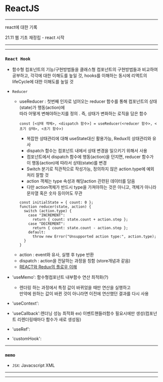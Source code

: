 # ReactJS

***

  react에 대한 기록

  21.11 웹 기초 재정립 - react 시작

***
---------------------------------------
### `React Hook`
  - 함수형 컴포넌트의 기능/구현방법들을 클래스형 컴포넌트의 구현방법들과 비교하여 공부하고, 
    각각에 대한 이해도를 높일 것, hooks를 이해하는 동시에 리액트의 lifeCycle에 대한 이해도를 높일 것
- `Reducer`
  - useReducer : 첫번째 인자로 넘어오는 reducer 함수를 통해 컴포넌트의 상태(state)가 행동(action)에   
                 따라 어떻게 변해야하는지를 정의 . 즉, 상태가 변화하는 로직을 담은 함수 
      ```
      const [<상태 객체>, <dispatch 함수>] = useReducer(<reducer 함수>, <초기 상태>, <초기 함수>)
      ```
      - 복잡한 상태관리에 대해 useState대신 활용가능, Redux의 상태관리와 유사
      - dispatch 함수는 컴포넌트 내에서 상태 변경을 일으키기 위해서 사용
      - 컴포넌트에서 dispatch 함수에 행동(action)을 던지면, reducer 함수가 이 행동(action)에 따라서 상태(state)를 변경
      - Switch 분기로 직관적으로 작성가능, 정의하지 않은 action.type에 예외처리 잘할 것
      - action 객체는 type 속성과 해당action 괸련된 데이터를 담음
      - 다만 action객체가 반드시 type을 가져야하는 것은 아니고, 객체가 아니라 문자열 혹은 숫자 등이어도 무관
      ```
      const initialState = { count: 0 };
      function reducer(state, action) {
        switch (action.type) {
          case "INCREMENT":
            return { count: state.count + action.step };
          case "DECREMENT":
            return { count: state.count - action.step };
          default:
            throw new Error("Unsupported action type:", action.type);
        }
      }
      ```   
  - action : event와 유사, 실행 후 type 반환
  - dispatch : action을 전달하는 과정을 칭함 (store개념과 같음)
  - [REACT와 Redux의 플로우 이해](https://medium.com/@ca3rot/%EC%95%84%EB%A7%88-%EC%9D%B4%EA%B2%8C-%EC%A0%9C%EC%9D%BC-%EC%9D%B4%ED%95%B4%ED%95%98%EA%B8%B0-%EC%89%AC%EC%9A%B8%EA%B1%B8%EC%9A%94-react-redux-%ED%94%8C%EB%A1%9C%EC%9A%B0%EC%9D%98-%EC%9D%B4%ED%95%B4-1585e911a0a6)

- 'useMemo': 함수형컴포넌트 내부함수 연산 최적화(?)
    - 렌더링 하는 과정에서 특정 값이 바뀌었을 때만 연산을 실행하고   
      만약에 원하는 값이 바뀐 것이 아니라면 이전에 연산했던 결과를 다시 사용
- 'useContext':
- 'useCallback':렌더닝 성능 최적화 ex) 이벤트핸들러함수 필요시에만 생성(컴포넌트 리렌더링때마다 함수가 새로 생성됨)
- 'useRef':
- 'customHook':

***

### `memo`

  - `JSX`: Javacscript XML

***
---------------------------------------

